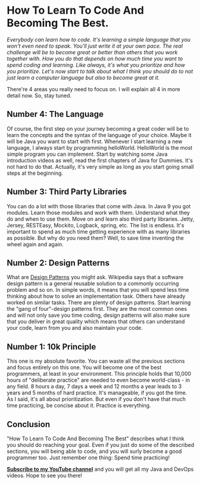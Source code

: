# How To Learn To Code And Becoming The Best.

_Everybody can learn how to code. 
It's learning a simple language that you won't even need to speak. 
You'll just write it at your own pace. 
The real challenge will be to become great 
or better than others that you work together with. How you do that depends on 
how much time you want to spend coding and learning. 
Like always, it's what you prioritize and how you prioritize.
Let's now start to talk about what I think you should do to not just learn a computer 
language but also to become great at it._ 
 
There're 4 areas you really need to focus on. 
I will explain all 4 in more detail now. So, stay tuned.

## Number 4: The Language
Of course, the first step on your journey becoming a great coder will be to 
learn the concepts and the syntax of the language of your choice. 
Maybe it will be Java you want to start with first. 
Whenever I start learning a new language, I always start by programming helloWorld.
HelloWorld is the most simple program you can implement. Start by watching some 
Java introduction videos as well, read the first chapters of Java for Dummies. 
It's not hard to do that. Actually, it's very simple as long as you start going small steps
at the beginning.

## Number 3: Third Party Libraries
You can do a lot with those libraries that come with Java. In Java 9 you got modules.
 Learn those modules and work with them. Understand what they do and when to use them.
Move on and learn also third party libraries. Jetty, Jersey, RESTEasy, Mockito, Logback, spring, etc.
The list is endless. It's important to spend as much time getting experience with as many libraries as
possible. But why do you need them? Well, to save time inventing the wheel again and again.

## Number 2: Design Patterns
What are [Design Patterns](http://java-design-patterns.com/) you might ask. 
Wikipedia says that a software design pattern 
is a general reusable solution to a commonly occurring problem and so on. In simple words, 
it means that you will spend less time thinking about how to solve an implementation task.
Others have already worked on similar tasks. There are plenty of design patterns. Start learning
the "gang of four"-design patterns first. They are the most common ones and will not only 
save you time coding, design patterns will also make sure that you deliver in great quality
which means that others can understand your code, learn from you and also maintain your code.

## Number 1: 10k Principle
This one is my absolute favorite. You can waste all the previous sections and focus entirely on
this one. You will become one of the best programmers, at least in your environment. 
This principle holds that 10,000 hours of "deliberate practice" are needed to even become 
world-class - in any field. 8 hours a day, 7 days a week and 12 months a year leads 
to 3 years and 5 months of hard practice. It's manageable, if you got the time. As I said, it's all 
about prioritization. But even if you don't have that much time practicing, be concise about it.
Practice is everything.

## Conclusion
"How To Learn To Code And Becoming The Best" describes what I think you should do reaching your goal.
Even if you just do some of the described sections, you will being able to code, and you will surly
become a good programmer too. Just remember one thing: Spend time practicing!

[**Subscribe to my YouTube channel**](https://www.youtube.com/user/svenmalvik)
and you will get all my Java and DevOps videos. Hope to see you there!